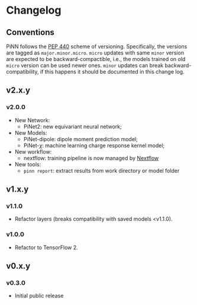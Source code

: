 # Changelog

## Conventions

PiNN follows the [PEP 440] scheme of versioning. Specifically, the
versions are tagged as `major.minor.micro`.  `micro` updates with same
`minor` version are expected to be backward-compactible, i.e., the
models trained on old `micro` version can be used newer ones.  `minor`
updates can break backward-compatibility, if this happens it should be
documented in this change log.

[PEP 440]: https://peps.python.org/pep-0440/

## v2.x.y

### v2.0.0

- New Network:
    * PiNet2: new equivariant neural network;
- New Models:
    * PiNet-dipole: dipole moment prediction model;
    * PiNet-$\chi$: machine learning charge response kernel model;
- New workflow:
    * nextflow: training pipeline is now managed by [Nextflow](https://www.nextflow.io/docs/latest/index.html)
- New tools:
    * `pinn report`: extract results from work directory or model folder

## v1.x.y

### v1.1.0

- Refactor layers (breaks compatibility with saved models <v1.1.0).

### v1.0.0

- Refactor to TensorFlow 2.

## v0.x.y

### v0.3.0

- Initial public release

